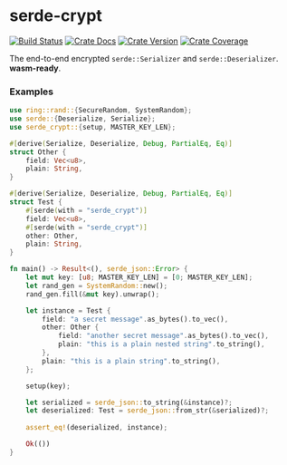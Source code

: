 # serde-crypt

[![Build Status][action-badge]][action-url]
[![Crate Docs][docs-badge]][docs-url]
[![Crate Version][crates-badge]][crates-url]
[![Crate Coverage][coverage-badge]][coverage-url]

[action-badge]: https://img.shields.io/github/actions/workflow/status/D3PSI/serde-crypt/build.yaml?branch=master&label=build&logo=github&style=flat-square
[action-url]: https://github.com/D3PSI/serde-crypt/actions/workflows/build.yaml
[crates-badge]: https://img.shields.io/crates/v/serde-crypt.svg?logo=rust&style=flat-square
[crates-url]: https://crates.io/crates/serde-crypt
[docs-badge]: https://img.shields.io/docsrs/serde-crypt?logo=Docs.rs&style=flat-square
[docs-url]: http://docs.rs/serde-crypt
[coverage-badge]: https://img.shields.io/codecov/c/github/D3PSI/serde-crypt?logo=codecov&logoColor=white&style=flat-square
[coverage-url]: https://app.codecov.io/gh/D3PSI/serde-crypt

The end-to-end encrypted `serde::Serializer` and `serde::Deserializer`.
**wasm-ready**.

### Examples

```rust
use ring::rand::{SecureRandom, SystemRandom};
use serde::{Deserialize, Serialize};
use serde_crypt::{setup, MASTER_KEY_LEN};

#[derive(Serialize, Deserialize, Debug, PartialEq, Eq)]
struct Other {
    field: Vec<u8>,
    plain: String,
}

#[derive(Serialize, Deserialize, Debug, PartialEq, Eq)]
struct Test {
    #[serde(with = "serde_crypt")]
    field: Vec<u8>,
    #[serde(with = "serde_crypt")]
    other: Other,
    plain: String,
}

fn main() -> Result<(), serde_json::Error> {
    let mut key: [u8; MASTER_KEY_LEN] = [0; MASTER_KEY_LEN];
    let rand_gen = SystemRandom::new();
    rand_gen.fill(&mut key).unwrap();

    let instance = Test {
        field: "a secret message".as_bytes().to_vec(),
        other: Other {
            field: "another secret message".as_bytes().to_vec(),
            plain: "this is a plain nested string".to_string(),
        },
        plain: "this is a plain string".to_string(),
    };

    setup(key);

    let serialized = serde_json::to_string(&instance)?;
    let deserialized: Test = serde_json::from_str(&serialized)?;
	
    assert_eq!(deserialized, instance);

    Ok(())
}
```
